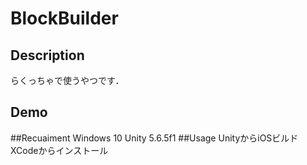 # BlockBuilder

## Description
らくっちゃで使うやつです．

## Demo

##Recuaiment
    Windows 10 
    Unity 5.6.5f1
##Usage
    UnityからiOSビルド
    XCodeからインストール
    